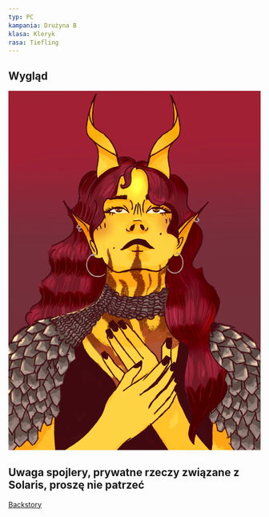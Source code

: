 ```yaml
---
typ: PC
kampania: Drużyna B
klasa: Kleryk
rasa: Tiefling
---
```


## Wygląd
![solaris.jpg](../media/solaris.jpg)
## Uwaga spojlery, prywatne rzeczy związane z Solaris, proszę nie patrzeć

[Backstory](../zzzz%2520prywatne%2520solaris/Backstory.md#)